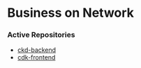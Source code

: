 # Business on Network

### Active Repositories
- [ckd-backend](https://github.com/businessonnetwork/ckd-backend)
- [cdk-frontend](https://github.com/businessonnetwork/ckd-frontend)
